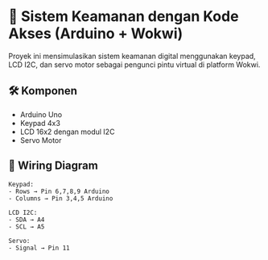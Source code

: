 # 🚪 Sistem Keamanan dengan Kode Akses (Arduino + Wokwi)

Proyek ini mensimulasikan sistem keamanan digital menggunakan keypad, LCD I2C, dan servo motor sebagai pengunci pintu virtual di platform Wokwi.

## 🛠 Komponen
- Arduino Uno
- Keypad 4x3
- LCD 16x2 dengan modul I2C
- Servo Motor

## 🔌 Wiring Diagram
```plaintext
Keypad:
- Rows → Pin 6,7,8,9 Arduino
- Columns → Pin 3,4,5 Arduino

LCD I2C:
- SDA → A4
- SCL → A5

Servo:
- Signal → Pin 11
```
